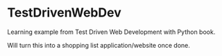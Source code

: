 TestDrivenWebDev
================

Learning example from Test Driven Web Development with Python book.

Will turn this into a shopping list application/website once done.


